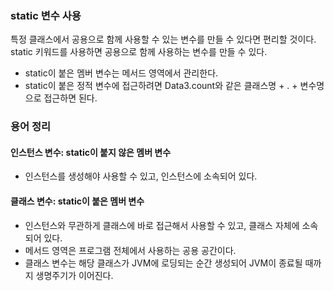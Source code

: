 ### static 변수 사용
특정 클래스에서 공용으로 함께 사용할 수 있는 변수를 만들 수 있다면 편리할 것이다.</br>
static 키워드를 사용하면 공용으로 함께 사용하는 변수를 만들 수 있다.
- static이 붙은 멤버 변수는 메서드 영역에서 관리한다.
- static이 붙은 정적 변수에 접근하려면 Data3.count와 같은 클래스명 + . + 변수명으로 접근하면 된다.

### 용어 정리
#### 인스턴스 변수: static이 붙지 않은 멤버 변수
- 인스턴스를 생성해야 사용할 수 있고, 인스턴스에 소속되어 있다.

#### 클래스 변수: static이 붙은 멤버 변수
- 인스턴스와 무관하게 클래스에 바로 접근해서 사용할 수 있고, 클래스 자체에 소속되어 있다.
- 메서드 영역은 프로그램 전체에서 사용하는 공용 공간이다.
- 클래스 변수는 해당 클래스가 JVM에 로딩되는 순간 생성되어 JVM이 종료될 때까지 생명주기가 이어진다.